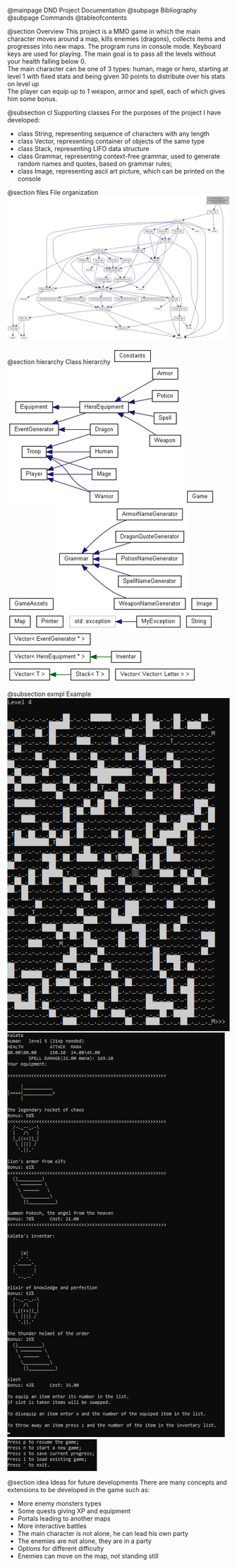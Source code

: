 @mainpage DND Project Documentation
@subpage Bibliography
<br>@subpage Commands
@tableofcontents

@section Overview
This project is a MMO game in which the main character moves around a map, kills enemies (dragons), collects items and progresses into new maps. The program runs in console mode. Keyboard keys are used for playing. The main goal is to pass all the levels without your health falling below 0.<br>
The main character can be one of 3 types: human, mage or hero, starting at level 1 with fixed stats and being given 30 points to distribute over his stats on level up<br>
The player can equip up to 1 weapon, armor and spell, each of which gives him some bonus.

@subsection cl Supporting classes
For the purposes of the project I have developed:
* class String, representing sequence of characters with any length
* class Vector, representing container of objects of the same type
* class Stack, representing LIFO data structure
* class Grammar, representing context-free grammar, used to generate random names and quotes, based on grammar rules;
* class Image, representing ascii art picture, which can be printed on the console

@section files File organization
![Organization](..\assets\main_8cpp__incl.png)

@section hierarchy Class hierarchy
![Hierarchy0](..\assets\inherit_graph_0.png)
![Hierarchy1](..\assets\inherit_graph_1.png)
![Hierarchy2](..\assets\inherit_graph_2.png)
![Hierarchy3](..\assets\inherit_graph_3.png)
![Hierarchy4](..\assets\inherit_graph_4.png)
![Hierarchy5](..\assets\inherit_graph_5.png)
![Hierarchy6](..\assets\inherit_graph_6.png)
![Hierarchy7](..\assets\inherit_graph_7.png)
![Hierarchy8](..\assets\inherit_graph_8.png)
![Hierarchy9](..\assets\inherit_graph_9.png)
![Hierarchy10](..\assets\inherit_graph_10.png)
![Hierarchy11](..\assets\inherit_graph_11.png)
![Hierarchy12](..\assets\inherit_graph_12.png)
![Hierarchy13](..\assets\inherit_graph_13.png)

@subsection exmpl Example
![Hierarchy11](..\assets\example1.png)
![Hierarchy12](..\assets\example2.png)
![Hierarchy13](..\assets\example3.png)

@section idea Ideas for future developments
There are many concepts and extensions to be developed in the game such as:
* More enemy monsters types
* Some quests giving XP and equipment
* Portals leading to another maps
* More interactive battles
* The main character is not alone, he can lead his own party
* The enemies are not alone, they are in a party
* Options for different difficulty
* Enemies can move on the map, not standing still